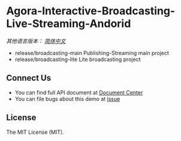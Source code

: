 # **Agora-Interactive-Broadcasting-Live-Streaming-Andorid**

*其他语言版本： [简体中文](README.zh.md)*

- release/broadcasting-main Publishing-Streaming main project
- release/broadcasting-lite Lite broadcasting project

## Connect Us
- You can find full API document at [Document Center](https://docs.agora.io/en/)
- You can file bugs about this demo at [issue](https://github.com/AgoraIO/Agora-Android-Tutorial-1to1/issues)

## License

The MIT License (MIT).
